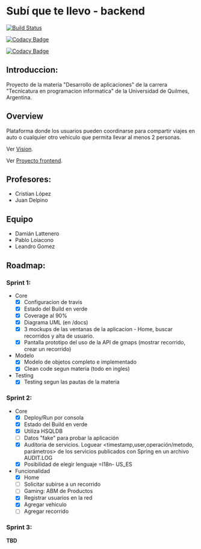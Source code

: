 # Subí que te llevo - backend

[![Build Status](https://travis-ci.org/DesarrolloDeAplicaciones-GrupoA/backend.svg?branch=master)](https://travis-ci.org/DesarrolloDeAplicaciones-GrupoA/backend)

[![Codacy Badge](https://api.codacy.com/project/badge/grade/2709341668804273a8cdc71cee06e1c5)](https://www.codacy.com/app/DesarrolloDeAplicaciones-GrupoA/backend)

[![Codacy Badge](https://api.codacy.com/project/badge/coverage/2709341668804273a8cdc71cee06e1c5)](https://www.codacy.com/app/DesarrolloDeAplicaciones-GrupoA/backend)

## Introduccion:

Proyecto de la materia "Desarrollo de aplicaciones" de la carrera "Tecnicatura en programacion informatica" de la Universidad de Quilmes, Argentina.


## Overview

Plataforma donde los usuarios pueden coordinarse para compartir viajes en auto o cualquier otro vehículo que permita llevar al menos 2 personas.

Ver [Vision](./docs/documento_vision.pdf).

Ver [Proyecto frontend](https://github.com/DesarrolloDeAplicaciones-GrupoA/frontend).

## Profesores:

* Cristian López
* Juan Delpino

## Equipo

+ Damián Lattenero
+ Pablo Loiacono
+ Leandro Gomez

## Roadmap:

### Sprint 1:

* Core
    * [x] Configuracion de travis
    * [x] Estado del Build en verde
    * [x] Coverage al 90%
    * [x] Diagrama UML (en <Proyecto>/docs)
    * [x] 3 mockups de las ventanas de la aplicacion - Home, buscar recorridos y alta de usuario.
    * [x] Pantalla prototipo del uso de la API de gmaps (mostrar recorrido, crear un recorrido)
* Modelo
    * [x] Modelo de objetos completo e implementado
    * [x] Clean code segun materia (todo en ingles)
* Testing
    * [x] Testing segun las pautas de la materia

### Sprint 2:
* Core
    * [x] Deploy/Run por consola
    * [x] Estado del Build en verde
    * [x] Utiliza HSQLDB
    * [ ] Datos "fake" para probar la aplicación
    * [x] Auditoria de servicios. Loguear <timestamp,user,operación/metodo, parámetros> de los servicios publicados con Spring en un archivo AUDIT.LOG
    * [x] Posibilidad de elegir lenguaje =I18n- US_ES
* Funcionalidad
    * [x] Home
    * [ ] Solicitar subirse a un recorrido
    * [ ] Gaming: ABM de Productos
    * [x] Registrar usuarios en la red
    * [x] Agregar vehiculo
    * [ ] Agregar recorrido

### Sprint 3:
__TBD__
